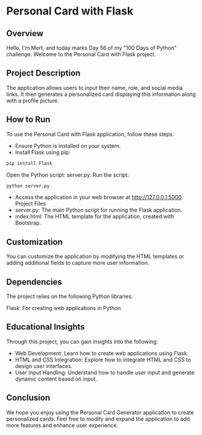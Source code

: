 # Personal Card with Flask
## Overview
Hello, I'm Mert, and today marks Day 56 of my "100 Days of Python" challenge. Welcome to the Personal Card with Flask project.

## Project Description
The application allows users to input their name, role, and social media links. It then generates a personalized card displaying this information along with a profile picture.

## How to Run
To use the Personal Card with Flask application, follow these steps:

* Ensure Python is installed on your system.
* Install Flask using pip:
```bash
pip install Flask
```
Open the Python script: server.py.
Run the script:
```bash
python server.py
```
* Access the application in your web browser at http://127.0.0.1:5000.
Project Files
* server.py: The main Python script for running the Flask application.
* index.html: The HTML template for the application, created with Bootstrap.
## Customization
You can customize the application by modifying the HTML templates or adding additional fields to capture more user information.

## Dependencies
The project relies on the following Python libraries:

Flask: For creating web applications in Python.
## Educational Insights
Through this project, you can gain insights into the following:

* Web Development: Learn how to create web applications using Flask.
* HTML and CSS Integration: Explore how to integrate HTML and CSS to design user interfaces.
* User Input Handling: Understand how to handle user input and generate dynamic content based on input.
## Conclusion
We hope you enjoy using the Personal Card Generator application to create personalized cards. Feel free to modify and expand the application to add more features and enhance user experience.
